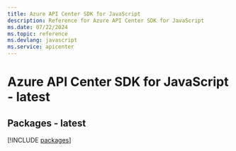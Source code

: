 ```yaml
---
title: Azure API Center SDK for JavaScript
description: Reference for Azure API Center SDK for JavaScript
ms.date: 07/22/2024
ms.topic: reference
ms.devlang: javascript
ms.service: apicenter
---
```

# Azure API Center SDK for JavaScript - latest
## Packages - latest
[!INCLUDE [packages](api-center-index.md)]